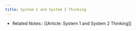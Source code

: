 ```yaml
---
title: System 1 and System 2 Thinking
---
```


- Related Notes:: [[Article: System 1 and System 2 Thinking]]
